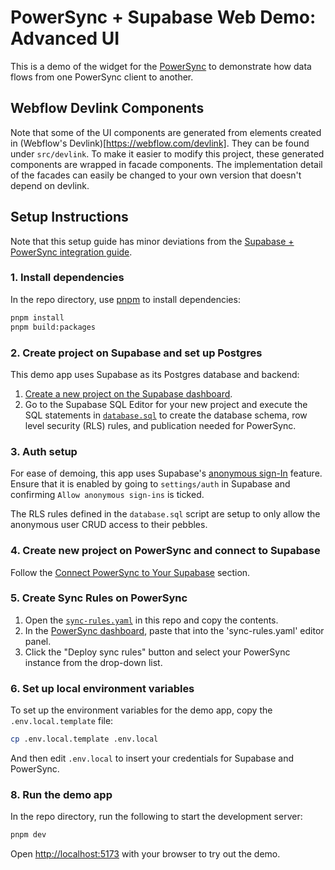 # PowerSync + Supabase Web Demo: Advanced UI

This is a demo of the widget for the [PowerSync](http://powersync.com) to demonstrate how data flows from one PowerSync client to another.

## Webflow Devlink Components

Note that some of the UI components are generated from elements created in (Webflow's Devlink)[https://webflow.com/devlink]. They can be found under `src/devlink`. To make it easier to modify this project, these generated components are wrapped in facade components. The implementation detail of the facades can easily be changed to your own version that doesn't depend on devlink.

## Setup Instructions

Note that this setup guide has minor deviations from the [Supabase + PowerSync integration guide](https://docs.powersync.com/integration-guides/supabase-+-powersync).

### 1. Install dependencies

In the repo directory, use [pnpm](https://pnpm.io/installation) to install dependencies:

```bash
pnpm install
pnpm build:packages
```

### 2. Create project on Supabase and set up Postgres

This demo app uses Supabase as its Postgres database and backend:

1. [Create a new project on the Supabase dashboard](https://supabase.com/dashboard/projects).
2. Go to the Supabase SQL Editor for your new project and execute the SQL statements in [`database.sql`](database.sql) to create the database schema, row level security (RLS) rules, and publication needed for PowerSync.

### 3. Auth setup

For ease of demoing, this app uses Supabase's [anonymous sign-In](https://supabase.com/docs/guides/auth/auth-anonymous) feature.
Ensure that it is enabled by going to `settings/auth` in Supabase and confirming `Allow anonymous sign-ins` is ticked.

The RLS rules defined in the `database.sql` script are setup to only allow the anonymous user CRUD access to their pebbles.

### 4. Create new project on PowerSync and connect to Supabase

Follow the [Connect PowerSync to Your Supabase](https://docs.powersync.com/integration-guides/supabase-+-powersync#connect-powersync-to-your-supabase) section.

### 5. Create Sync Rules on PowerSync

1. Open the [`sync-rules.yaml`](sync-rules.yaml) in this repo and copy the contents.
2. In the [PowerSync dashboard](https://powersync.journeyapps.com/), paste that into the 'sync-rules.yaml' editor panel.
3. Click the "Deploy sync rules" button and select your PowerSync instance from the drop-down list.

### 6. Set up local environment variables

To set up the environment variables for the demo app, copy the `.env.local.template` file:

```bash
cp .env.local.template .env.local
```

And then edit `.env.local` to insert your credentials for Supabase and PowerSync.

### 8. Run the demo app

In the repo directory, run the following to start the development server:

```bash
pnpm dev
```

Open [http://localhost:5173](http://localhost:5173) with your browser to try out the demo.
